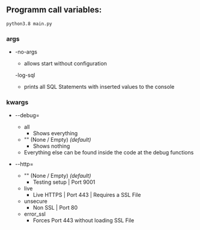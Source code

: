## Programm call variables:

`python3.8 main.py`

### args

* -no-args
    * allows start without configuration

  -log-sql
    * prints all SQL Statements with inserted values to the console

### kwargs

* --debug=
    * all
        * Shows everything
    * "" (None / Empty) *(default)*
        * Shows nothing
    * Everything else can be found inside the code at the debug functions

* --http=
    * "" (None / Empty) *(default)*
        * Testing setup | Port 9001
    * live
        * Live HTTPS | Port 443 | Requires a SSL File
    * unsecure
        * Non SSL | Port 80
    * error_ssl
        * Forces Port 443 without loading SSL File
